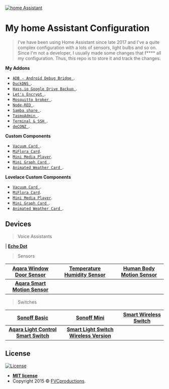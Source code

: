 <a href="https://www.home-assistant.io/"><img src="https://www.home-assistant.io/images/home-assistant-logo.svg" title="Home Assistant" alt="home Assistant"></a>

# My home Assistant Configuration

> I've have been using Home Assistant since late 2017 and I've a quite complex configuration with a lots of sensors, light bulbs and so on. Since I'm not a developer, I usually made some changes that f**** all my configuration. Thus, this repo is to store it and track the changes.

**My Addons**

- <a href="https://github.com/hassio-addons/addon-adb" target="_blank">`ADB - Android Debug Bridge `</a>.
- <a href="https://github.com/home-assistant/hassio-addons/tree/master/duckdns" target="_blank">`DuckDNS `</a>.
- <a href="https://github.com/sabeechen/hassio-google-drive-backup" target="_blank">`Hass.io Google Drive Backup `</a>.
- <a href="https://github.com/home-assistant/hassio-addons/tree/master/letsencrypt" target="_blank">`Let's Encrypt `</a>.
- <a href="https://github.com/home-assistant/hassio-addons/tree/master/mosquitto" target="_blank">`Mosquitto broker `</a>.
- <a href="https://github.com/hassio-addons/addon-node-red" target="_blank">`Node-RED `</a>.
- <a href="https://github.com/home-assistant/hassio-addons/tree/master/samba" target="_blank">`Samba share `</a>.
- <a href="https://github.com/hassio-addons/addon-tasmoadmin" target="_blank">`TasmoAdmin `</a>.
- <a href="https://github.com/home-assistant/hassio-addons/tree/master/ssh" target="_blank">`Terminal & SSH `</a>.
- <a href="https://github.com/home-assistant/hassio-addons/tree/master/deconz" target="_blank">`deCONZ `</a>.

**Custom Components**

- <a href="https://github.com/denysdovhan/vacuum-card" target="_blank">`Vacuum Card `</a>.
- <a href="https://github.com/RodBr/miflora-card" target="_blank">`MiFlora Card`</a>.
- <a href="https://github.com/kalkih/mini-media-player" target="_blank">`Mini Media Player`</a>.
- <a href="https://github.com/kalkih/mini-graph-card" target="_blank">`Mini Graph Card `</a>.
- <a href="https://github.com/bramkragten/weather-card" target="_blank">`Animated Weather Card `</a>.

**Lovelace Custom Components**

- <a href="https://github.com/denysdovhan/vacuum-card" target="_blank">`Vacuum Card `</a>.
- <a href="https://github.com/RodBr/miflora-card" target="_blank">`MiFlora Card`</a>.
- <a href="https://github.com/kalkih/mini-media-player" target="_blank">`Mini Media Player`</a>.
- <a href="https://github.com/kalkih/mini-graph-card" target="_blank">`Mini Graph Card `</a>.
- <a href="https://github.com/bramkragten/weather-card" target="_blank">`Animated Weather Card `</a>.

## Devices

> Voice Assistants

| <a href="http://tiny.cc/s2verz" target="_blank">**Echo Dot**</a> 

> Sensors

| <a href="https://www.gearbest.com/access-control/pp_626703.html?wid=1433363" target="_blank">**Aqara Window Door Sensor**</a> | <a href="https://www.gearbest.com/access-control/pp_626702.html?wid=1433363" target="_blank">**Temperature Humidity Sensor**</a> | <a href="https://www.gearbest.com/alarm-systems/pp_659226.html?wid=1433363" target="_blank">**Human Body Motion Sensor**</a> |
| :---: |:---:| :---:|
| <a href="https://www.gearbest.com/smart-home-controls/pp_009661787808.html?wid=1433363" target="_blank">**Aqara Smart Motion Sensor**</a>

> Switches

| <a href="https://www.gearbest.com/smart-socket-plug/pp_009249213265.html?wid=1433363" target="_blank">**Sonoff Basic**</a> | <a href="https://www.gearbest.com/smart-socket-plug/pp_009419936721.html?wid=1433363" target="_blank">**Sonoff Mini**</a> | <a href="https://www.gearbest.com/smart-home-controls/pp_009395405312.html?wid=1433363" target="_blank">**Smart Wireless Switch**</a> |
| :---: |:---:| :---:|
| <a href="https://www.gearbest.com/access-control/pp_626699.html?wid=1349303" target="_blank">**Aqara Light Control Smart Switch**</a>| <a href="https://www.gearbest.com/home-smart-improvements/pp_3008172811346549.html?wid=2000001" target="_blank">**Smart Light Switch Wireless Version**</a>

## License

[![License](http://img.shields.io/:license-mit-blue.svg?style=flat-square)](http://badges.mit-license.org)

- **[MIT license](http://opensource.org/licenses/mit-license.php)**
- Copyright 2015 © <a href="http://fvcproductions.com" target="_blank">FVCproductions</a>.